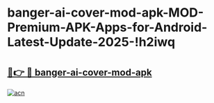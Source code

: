 # banger-ai-cover-mod-apk-MOD-Premium-APK-Apps-for-Android-Latest-Update-2025-!h2iwq

# <h2><a href="https://67ni8d.esa.edu.pl?title=banger-ai-cover-mod-apk&ref=h2iwq">🔗👉 🔴 banger-ai-cover-mod-apk</a></h2>

[![acn](https://github.com/user-attachments/assets/0f9c940e-d8b0-45ae-aac7-cd30a18b3e1c)](https://67ni8d.esa.edu.pl?title=banger-ai-cover-mod-apk&ref=h2iwq)

